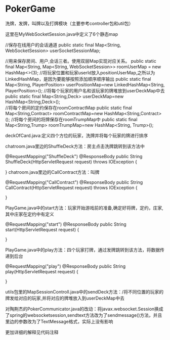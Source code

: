 # PokerGame
洗牌，发牌，叫牌以及打牌模块（主要参考controller包和util包）

这里在MyWebSocketSession.java中定义了6个静态map
   
   //保存在线用户的会话通道
   public static final Map<String, WebSocketSession> userSocketSessionMap;
  
  //用来保存房间、用户,会话三者。使用双层Map实现对应关系。
    public  static final Map<String, Map<String, WebSocketSession>> roomUserMap = new HashMap<>(3);
    //将玩家位置和玩家userId放入positionUserMap,之所以为LinkedHashMap，是因为要能够按照添加顺序顺序输出
    public static final Map<String, PlayerPosition> userPositionMap=new LinkedHashMap<String, PlayerPosition>();
    //将每个玩家的用户名和该玩家的牌堆放到userDeckMap中去
    public static final Map<String,Deck> userDeckMap=new HashMap<String,Deck>();   
    //将每个房间的定约保存在roomContractMap
    public static final Map<String,Contract> roomContractMap=new HashMap<String,Contract>();
    //将每个房间的将牌保存在roomTrumpMap中
    public static final Map<String,Trump> roomTrumpMap=new HashMap<String, Trump>();
    
 deckOfCard.java:定义四个方位的玩家，洗牌并将每个玩家的牌进行排序
 
chatroom.java里边的ShuffleDeck方法：房主点击洗牌跳转到该方法中
 
 @RequestMapping("ShuffleDeck")
	@ResponseBody
	public String ShuffleDeck(HttpServletRequest request) throws IOException {
   
  }
chatroom.java里边的CallContract方法：叫牌
 
 @RequestMapping("CallContract")
	@ResponseBody
	public String CallContract(HttpServletRequest request) throws IOException {
   
  }

PlayGame.java中的start方法：玩家开始游戏前的准备,确定好将牌，定约，庄家,其中庄家在定约中有定义
 
 @RequestMapping("start")
	@ResponseBody
	public String start(HttpServletRequest request) {
  
  }
  
PlayGame.java中的play方法：四个玩家打牌，通过发牌跳转到该方法，将数据传递到后台
  
  @RequestMapping("play")
	@ResponseBody
	public String play(HttpServletRequest request) {
  
  }
  
utils包里的MapSessionControll.java中的sendDeck方法：/将不同位置的玩家的牌发给对应的玩家,并将对应的牌堆放入到userDeckMap中去

对陶荆杰的PokerCommunicator.java的改动：将javax.websocket.Session换成了spring的websocketsession,sendtext方法改为了sendmessage()方法，并且里边的参数改为了TextMessage格式，实际上没有影响

更加详细的解释见代码注释
